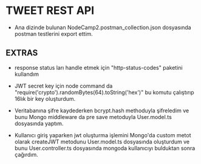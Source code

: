 # TWEET REST API

- Ana dizinde bulunan NodeCamp2.postman_collection.json dosyasında postman testlerini export ettim.

## EXTRAS

- response status ları handle etmek için "http-status-codes" paketini kullandım
- JWT secret key için node command da "require('crypto').randomBytes(64).toString('hex')" bu komutu çalıştırıp 16lık bir key oluşturdum.
- Veritabanına şifre kaydederken bcrypt.hash methoduyla şifreledim ve bunu Mongo middleware da pre save metoduyla User.model.ts dosyasında yaptım.

- Kullanıcı giriş yaparken jwt oluşturma işlemini Mongo'da custom metot olarak createJWT metodunu User.model.ts dosyasında oluşturdum ve bunu User.controller.ts dosyasında mongoda kullanıcıyı bulduktan sonra çağırdım.
